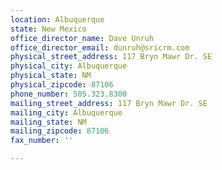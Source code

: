 ```yaml
---
location: Albuquerque
state: New Mexico
office_director_name: Dave Unruh
office_director_email: dunruh@sricrm.com
physical_street_address: 117 Bryn Mawr Dr. SE
physical_city: Albuquerque
physical_state: NM
physical_zipcode: 87106
phone_number: 505.323.8300
mailing_street_address: 117 Bryn Mawr Dr. SE
mailing_city: Albuquerque
mailing_state: NM
mailing_zipcode: 87106
fax_number: ''

---
```

